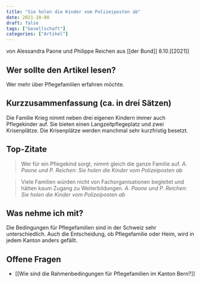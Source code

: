 ```yaml
---
title: "Sie holen die Kinder vom Polizeiposten ab"
date: 2021-10-08
draft: false
tags: ["Gesellschaft"]
categories: ["Artikel"]
---
```


von Alessandra Paone und Philippe Reichen
aus [[der Bund]] 8.10.[[2021]]

## Wer sollte den Artikel lesen?
Wer mehr über Pflegefamilien erfahren möchte.

## Kurzzusammenfassung (ca. in drei Sätzen)
Die Familie Krieg nimmt neben drei eigenen Kindern immer auch Pflegekinder auf. Sie bieten einen Langzeitpflegeplatz und zwei Krisenplätze. Die Krisenplätze werden manchmal sehr kurzfristig besetzt.

## Top-Zitate
> Wer für ein Pflegekind sorgt, nimmt gleich die ganze Familie auf.
> *A. Paone und P. Reichen: Sie holen die Kinder vom Polizeiposten ab*

> Viele Familien würden nicht von Fachorganisationen begleitet und hätten kaum Zugang zu Weiterbildungen.
> *A. Paone und P. Reichen: Sie holen die Kinder vom Polizeiposten ab*

## Was nehme ich mit?
Die Bedingungen für Pflegefamilien sind in der Schweiz sehr unterschiedlich. Auch die Entscheidung, ob Pflegefamilie oder Heim, wird in jedem Kanton anders gefällt.

## Offene Fragen
- [[Wie sind die Rahmenbedingungen für Pflegefamilien im Kanton Bern?]]
